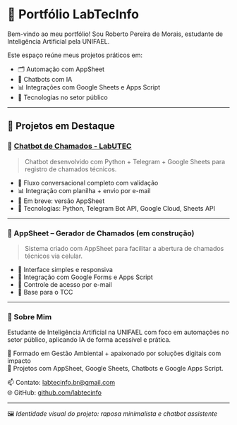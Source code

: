 # 🧠 Portfólio LabTecInfo

Bem-vindo ao meu portfólio! Sou Roberto Pereira de Morais, estudante de Inteligência Artificial pela UNIFAEL.

Este espaço reúne meus projetos práticos em:
- 🗂️ Automação com AppSheet
- 🤖 Chatbots com IA
- 📊 Integrações com Google Sheets e Apps Script
- 🧾 Tecnologias no setor público

---

## 🚀 Projetos em Destaque

### 🔧 [Chatbot de Chamados - LabUTEC](https://github.com/labtecinfo/chatbot-chamados-labtecinfo)
> Chatbot desenvolvido com Python + Telegram + Google Sheets para registro de chamados técnicos.
- 💬 Fluxo conversacional completo com validação
- 📊 Integração com planilha + envio por e-mail
- 🤖 Em breve: versão AppSheet
- 📌 Tecnologias: Python, Telegram Bot API, Google Cloud, Sheets API

---

### 📱 AppSheet – Gerador de Chamados (em construção)
> Sistema criado com AppSheet para facilitar a abertura de chamados técnicos via celular.
- 📲 Interface simples e responsiva
- 📄 Integração com Google Forms e Apps Script
- 🔐 Controle de acesso por e-mail
- 🧩 Base para o TCC

---

### 🧾 Sobre Mim

Estudante de Inteligência Artificial na UNIFAEL com foco em automações no setor público, aplicando IA de forma acessível e prática.

🌱 Formado em Gestão Ambiental + apaixonado por soluções digitais com impacto  
🤖 Projetos com AppSheet, Google Sheets, Chatbots e Google Apps Script.

📫 Contato: labtecinfo.br@gmail.com  
🌐 GitHub: [github.com/labtecinfo](https://github.com/labtecinfo)

---

🖼️ *Identidade visual do projeto: raposa minimalista e chatbot assistente*
